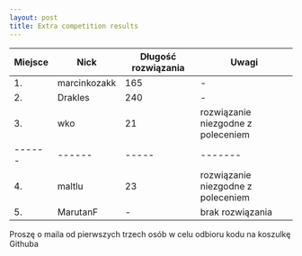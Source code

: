 ```yaml
---
layout: post
title: Extra competition results
---
```


| Miejsce | Nick | Długość rozwiązania |  Uwagi |
| ------ | ------ | ----- |------- |
|1.| marcinkozakk  | 165| - |
|2.| Drakles | 240 | - |
|3.|  wko |   21 | rozwiązanie niezgodne z poleceniem |
| ------ | ------ | ----- |------- |
|4.| maltlu |23 | rozwiązanie niezgodne z poleceniem |
|5.| MarutanF | -  | brak rozwiązania |


Proszę o maila od pierwszych trzech osób w celu odbioru kodu na koszulkę Githuba